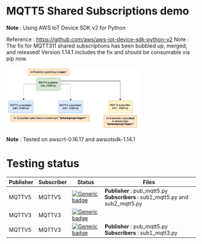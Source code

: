 # MQTT5 Shared Subscriptions demo

**Note** : Using AWS IoT Device SDK v2 for Python

Reference : https://github.com/aws/aws-iot-device-sdk-python-v2
Note : The fix for MQTT311 shared subscriptions has been bubbled up, merged, and released! Version 1.14.1 includes the fix and should be consumable via pip now.

<img src="images/mqttv5_sharedtopic.png"  width="70%" height="40%">

**Note** : Tested on awscrt-0.16.17 and awsiotsdk-1.14.1

# Testing status

| Publisher | Subscriber | Status | Files |
| --- | --- | --- | --- |
| MQTTV5 | MQTTV5 | [![Generic badge](https://img.shields.io/badge/TESTING-PASS-GREEN.svg)]() | **Publisher** : pub_mqtt5.py **Subscribers** : sub1_mqtt5.py and sub2_mqtt5.py |
| MQTTV3 | MQTTV3 | [![Generic badge](https://img.shields.io/badge/TESTING-PENDING-yellow.svg)]() |  |
| MQTTV5 | MQTTV3 | [![Generic badge](https://img.shields.io/badge/TESTING-PASS-GREEN.svg)]() | **Publisher** : pub_mqtt5.py **Subscribers** : sub1_mqtt3.py |
